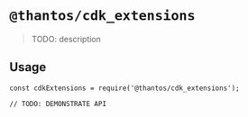 # `@thantos/cdk_extensions`

> TODO: description

## Usage

```
const cdkExtensions = require('@thantos/cdk_extensions');

// TODO: DEMONSTRATE API
```
